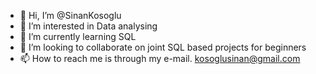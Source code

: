 - 👋 Hi, I’m @SinanKosoglu 
- 👀 I’m interested in Data analysing 
- 🌱 I’m currently learning SQL  
- 💞️ I’m looking to collaborate on joint SQL based projects for beginners 
- 📫 How to reach me is through my e-mail. kosoglusinan@gmail.com

<!---
SinanKosoglu/SinanKosoglu is a ✨ special ✨ repository because its `README.md` (this file) appears on your GitHub profile.
You can click the Preview link to take a look at your changes.
--->
